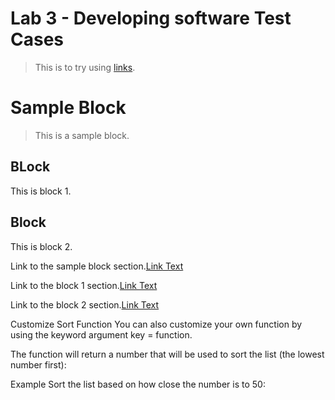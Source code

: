 # Lab 3 - Developing software Test Cases 
> This is to try using [links](https://www.youtube.com/).

# Sample Block

> This is a sample block.

## BLock 

This is block 1.

## Block

This is block 2.

Link to the sample block section.[Link Text](#sample-block)

Link to the block 1 section.[Link Text](#block)

Link to the block 2 section.[Link Text](#block-1)

Customize Sort Function
You can also customize your own function by using the keyword argument key = function.

The function will return a number that will be used to sort the list (the lowest number first):

Example
Sort the list based on how close the number is to 50: